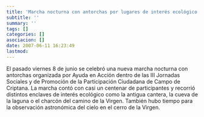 ```yaml
---
title: 'Marcha nocturna con antorchas por lugares de interés ecológico'
subtitle: ''
summary: ''
tags: []
categories: []
asociacion: []
date: 2007-06-11 16:23:49
lastmod:
---
```


El pasado viernes 8 de junio se celebró una nueva marcha nocturna con antorchas organizada por Ayuda en Acción dentro de las III Jornadas Sociales y de Promoción de la Participación Ciudadana de Campo de Criptana. La marcha contó con casi un centenar de participantes y recorrió distintos enclaves de interés ecológico como la antigua cantera, la cueva de la laguna o el charcón del camino de la Virgen. También hubo tiempo para la observación astronómica del cielo en el cerro de la Virgen.
